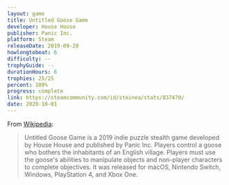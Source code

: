 ```yaml
---
layout: game
title: Untitled Goose Game
developer: House House
publisher: Panic Inc.
platform: Steam
releaseDate: 2019-09-20
howlongtobeat: 6
difficulty: --
trophyGuide: --
durationHours: 6
trophies: 25/25
percent: 100%
progress: complete
link: https://steamcommunity.com/id/steinea/stats/837470/
date: 2020-10-01
---
```


From [Wikipedia](https://en.wikipedia.org/wiki/Untitled_Goose_Game):

> Untitled Goose Game is a 2019 indie puzzle stealth game developed by House House and published by Panic Inc. Players control a goose who bothers the inhabitants of an English village. Players must use the goose's abilities to manipulate objects and non-player characters to complete objectives. It was released for macOS, Nintendo Switch, Windows, PlayStation 4, and Xbox One.
